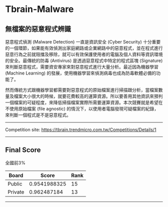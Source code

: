 # Tbrain-Malware
## 無檔案的惡意程式辨識
惡意程式偵測 (Malware Detection) 一直是資訊安全 (Cyber Security) 十分重要的一個環節，如果能有效偵測出家庭網路或企業網路中的惡意程式，並在程式進行惡意行為之前就阻擋及移除，就可以有效保護使用者的電腦及個人資料等資訊環境的安全。最傳統的防毒 (Antivirus) 是透過惡意程式中特定的程式區塊 (Signature) 來判斷惡意程式，需要資安專家來對惡意程式進行大量分析。最近因為機器學習 (Machine Learning) 的發展，使用機器學習來偵測病毒也成為防毒軟體必備的功能了。

然而傳統方式跟機器學習都需要對惡意程式的原始檔案進行掃描跟分析，當檔案數量及檔案大小很大的時候，就要花費較高的運算資源。所以要善用其他資訊來預判一個檔案的可疑程度，來降低掃描檔案實際所需要運算資源。本次競賽就是希望在不使用原始檔案 (file agnostic) 的情況下，以使用者電腦發現可疑檔案的紀錄，來判斷一個程式是不是惡意程式。

---

Competition site: https://tbrain.trendmicro.com.tw/Competitions/Details/1

---

## Final Score

全國前3%

Board | Score | Rank
--- | --- | ---
Public | 0.9541988325 | 15
Private | 0.962487184 | 13

---
